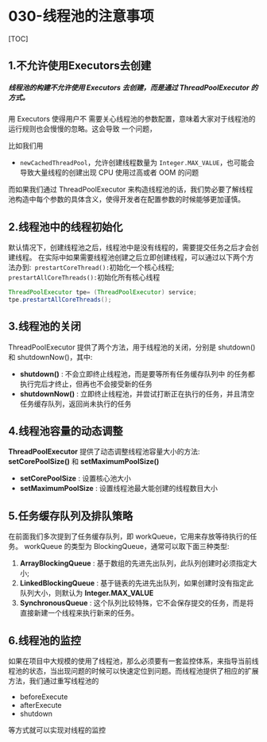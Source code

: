 # 030-线程池的注意事项

[TOC]

## 1.不允许使用Executors去创建

##### 线程池的构建不允许使用 Executors 去创建，而是通过 ThreadPoolExecutor 的方式。

用 Executors 使得用户不 需要关心线程池的参数配置，意味着大家对于线程池的运行规则也会慢慢的忽略。这会导致 一个问题，

比如我们用

-  `newCachedThreadPool`，允许创建线程数量为 `Integer.MAX_VALUE`，也可能会导致大量线程的创建出现 CPU 使用过高或者 OOM 的问题

而如果我们通过 ThreadPoolExecutor 来构造线程池的话，我们势必要了解线程池构造中每个参数的具体含义，使得开发者在配置参数的时候能够更加谨慎。

## 2.线程池中的线程初始化

默认情况下，创建线程池之后，线程池中是没有线程的，需要提交任务之后才会创建线程。 在实际中如果需要线程池创建之后立即创建线程，可以通过以下两个方法办到:` prestartCoreThread():`初始化一个核心线程; `prestartAllCoreThreads():`初始化所有核心线程

```java
ThreadPoolExecutor tpe= (ThreadPoolExecutor) service;
tpe.prestartAllCoreThreads();
```

## 3.线程池的关闭

ThreadPoolExecutor 提供了两个方法，用于线程池的关闭，分别是 shutdown()和 shutdownNow()，其中:

- **shutdown()** : 不会立即终止线程池，而是要等所有任务缓存队列中 的任务都执行完后才终止，但再也不会接受新的任务 
- **shutdownNow()** : 立即终止线程池，并尝试打断正在执行的任务，并且清空任务缓存队列，返回尚未执行的任务

## 4.线程池容量的动态调整

**ThreadPoolExecutor** 提供了动态调整线程池容量大小的方法: **setCorePoolSize()** 和 **setMaximumPoolSize()**

- **setCorePoolSize** : 设置核心池大小 
- **setMaximumPoolSize** : 设置线程池最大能创建的线程数目大小

## 5.任务缓存队列及排队策略

在前面我们多次提到了任务缓存队列，即 workQueue，它用来存放等待执行的任务。 workQueue 的类型为 BlockingQueue，通常可以取下面三种类型:

1. **ArrayBlockingQueue** : 基于数组的先进先出队列，此队列创建时必须指定大小;
2. **LinkedBlockingQueue** : 基于链表的先进先出队列，如果创建时没有指定此队列大小，则默认为 **Integer.MAX_VALUE**
3. **SynchronousQueue** : 这个队列比较特殊，它不会保存提交的任务，而是将直接新建一个线程来执行新来的任务。

## 6.线程池的监控

如果在项目中大规模的使用了线程池，那么必须要有一套监控体系，来指导当前线程池的状态，当出现问题的时候可以快速定位到问题。而线程池提供了相应的扩展方法，我们通过重写线程池的 

- beforeExecute
- afterExecute
- shutdown 

等方式就可以实现对线程的监控

